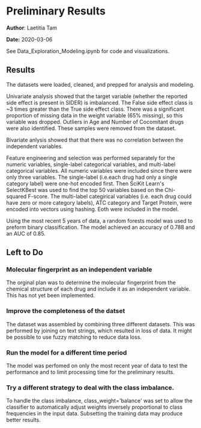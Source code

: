 # Preliminary Results
 
**Author**: Laetitia Tam

**Date:** 2020-03-06

See Data_Exploration_Modeling.ipynb for code and visualizations. 

## Results

The datasets were loaded, cleaned, and prepped for analysis and modeling. 

Univariate analysis showed that the target variable (whether the reported side effect is present in SIDER) is imbalanced. The False side effect class is ~3 times greater than the True side effect class. There was a significant proportion of missing data in the weight variable (65% missing), so this variable was dropped. Outliers in Age and Number of Cocomitant drugs were also identified. These samples were removed from the dataset. 

Bivariate anlysis showed that that there was no correlation between the independent variables. 

Feature engineering and selection was performed separately for the numeric variables, single-label categorical variables, and multi-label categorical variables. All numeric variables were included since there were only three variables. The single-label (i.e.each drug had only a single category label) were one-hot encoded first. Then SciKit Learn's SelectKBest was used to find the top 50 variables based on the Chi-squared  F-score. The multi-label categirical variables (i.e. each drug could have zero or more category labels), ATC category and Target Protein, were encoded into vectors using hashing. Eoth were included in the model.

Using the most recent 5 years of data, a random forests model was used to preform binary classification. The model achieved an accuracy of 0.788 and an AUC of 0.85.

## Left to Do

### Molecular fingerprint as an independent variable

The orginal plan was to determine the molecular fingerprint from the chemical structure of each drug and include it as an independent variable. This has not yet been implemented.

### Improve the completeness of the datset

The dataset was assembled by combining three different datasets. This was performed by joining on text strings, which resulted in loss of data. It might be possible to use fuzzy matching to reduce data loss.

### Run the model for a different time period

The model was perfomed on only the most recent year of data to test the performance and to limit processing time for the preliminary results. 

### Try a different strategy to deal with the class imbalance. 

To handle the class imbalance, class_weight='balance' was set to allow the classifier to automatically adjust weights inversely proportional to class frequencies in the input data. Subsetting the training data may produce better results. 
